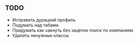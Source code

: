 ## TODO
- Исправить дурацкий профиль
- Подумать над табами
- Придумать как хакнуть без зацепок поиск по компаниям
- Удалить ненужные классы